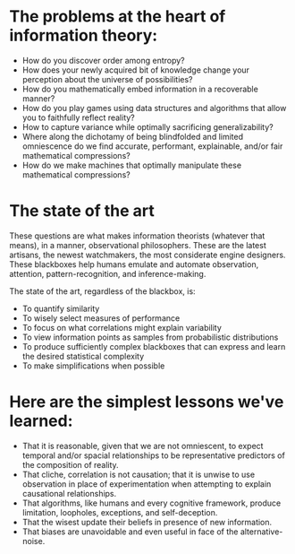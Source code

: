 # The problems at the heart of information theory:

* How do you discover order among entropy?
* How does your newly acquired bit of knowledge change your perception about the universe of possibilities?
* How do you mathematically embed information in a recoverable manner?
* How do you play games using data structures and algorithms that allow you to faithfully reflect reality?
* How to capture variance while optimally sacrificing generalizability?
* Where along the dichotamy of being blindfolded and limited omniescence do we find accurate, performant, explainable, and/or fair mathematical compressions?
* How do we make machines that optimally manipulate these mathematical compressions?

# The state of the art
These questions are what makes information theorists (whatever that means), in a manner, observational philosophers. These are the latest artisans, the newest watchmakers, the most considerate engine designers. These blackboxes help humans emulate and automate observation, attention, pattern-recognition, and inference-making. 

The state of the art, regardless of the blackbox, is:
* To quantify similarity
* To wisely select measures of performance
* To focus on what correlations might explain variability
* To view information points as samples from probabilistic distributions
* To produce sufficiently complex blackboxes that can express and learn the desired statistical complexity
* To make simplifications when possible

# Here are the simplest lessons we've learned:
* That it is reasonable, given that we are not omniescent, to expect temporal and/or spacial relationships to be representative predictors of the composition of reality.
* That cliche, correlation is not causation; that it is unwise to use observation in place of experimentation when attempting to explain causational relationships.
* That algorithms, like humans and every cognitive framework, produce limitation, loopholes, exceptions, and self-deception.
* That the wisest update their beliefs in presence of new information.
* That biases are unavoidable and even useful in face of the alternative- noise.
